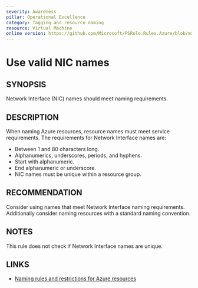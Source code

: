 ```yaml
---
severity: Awareness
pillar: Operational Excellence
category: Tagging and resource naming
resource: Virtual Machine
online version: https://github.com/Microsoft/PSRule.Rules.Azure/blob/main/docs/rules/en/Azure.VM.NICName.md
---
```


# Use valid NIC names

## SYNOPSIS

Network Interface (NIC) names should meet naming requirements.

## DESCRIPTION

When naming Azure resources, resource names must meet service requirements.
The requirements for Network Interface names are:

- Between 1 and 80 characters long.
- Alphanumerics, underscores, periods, and hyphens.
- Start with alphanumeric.
- End alphanumeric or underscore.
- NIC names must be unique within a resource group.

## RECOMMENDATION

Consider using names that meet Network Interface naming requirements.
Additionally consider naming resources with a standard naming convention.

## NOTES

This rule does not check if Network Interface names are unique.

## LINKS

- [Naming rules and restrictions for Azure resources](https://docs.microsoft.com/en-us/azure/azure-resource-manager/management/resource-name-rules)
